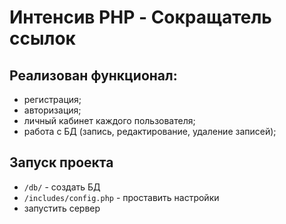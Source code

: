 # Интенсив PHP - Сокращатель ссылок

## Реализован функционал:

- регистрация;
- авторизация;
- личный кабинет каждого пользователя;
- работа с БД (запись, редактирование, удаление записей);

## Запуск проекта

- `/db/` - создать БД 
- `/includes/config.php` - проставить настройки
- запустить сервер
